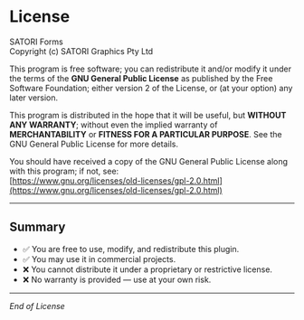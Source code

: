 # License

SATORI Forms  
Copyright (c) SATORI Graphics Pty Ltd

This program is free software; you can redistribute it and/or modify it under the terms of the **GNU General Public License** as published by the Free Software Foundation; either version 2 of the License, or (at your option) any later version.

This program is distributed in the hope that it will be useful, but **WITHOUT ANY WARRANTY**; without even the implied warranty of **MERCHANTABILITY** or **FITNESS FOR A PARTICULAR PURPOSE**. See the GNU General Public License for more details.

You should have received a copy of the GNU General Public License along with this program; if not, see:  
[https://www.gnu.org/licenses/old-licenses/gpl-2.0.html](https://www.gnu.org/licenses/old-licenses/gpl-2.0.html)

---

## Summary
- ✅ You are free to use, modify, and redistribute this plugin.  
- ✅ You may use it in commercial projects.  
- ❌ You cannot distribute it under a proprietary or restrictive license.  
- ❌ No warranty is provided — use at your own risk.  

---

*End of License*
